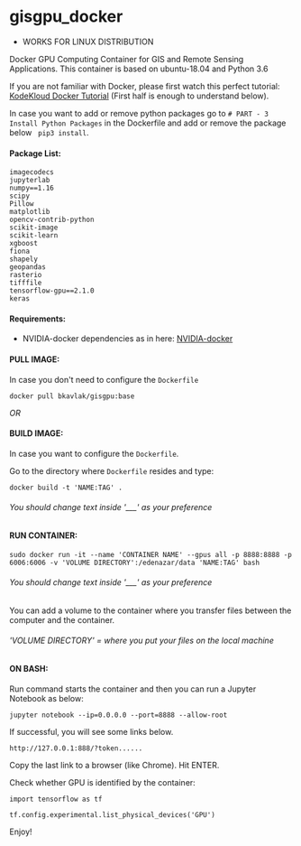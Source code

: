 # gisgpu_docker
- WORKS FOR LINUX DISTRIBUTION

Docker GPU Computing Container for GIS and Remote Sensing Applications. This container is based on ubuntu-18.04 and Python 3.6

If you are not familiar with Docker, please first watch this perfect tutorial: [KodeKloud Docker Tutorial](https://www.youtube.com/watch?v=fqMOX6JJhGo&t=1550s) (First half is enough to understand below).

In case you want to add or remove python packages go to ```# PART - 3 Install Python Packages``` in the Dockerfile and add or remove the package below  ``` pip3 install```.

#### Package List:
```
imagecodecs
jupyterlab
numpy==1.16
scipy
Pillow
matplotlib
opencv-contrib-python
scikit-image
scikit-learn
xgboost
fiona
shapely
geopandas
rasterio
tifffile
tensorflow-gpu==2.1.0
keras

```
#### Requirements:

* NVIDIA-docker dependencies as in here: [NVIDIA-docker](https://github.com/NVIDIA/nvidia-docker)

#### PULL IMAGE:
In case you don't need to configure the ```Dockerfile```
```
docker pull bkavlak/gisgpu:base
```
*OR*
#### BUILD IMAGE:

In case you want to configure the ```Dockerfile```.

Go to the directory where ```Dockerfile``` resides and type:
```
docker build -t 'NAME:TAG' .
```
###### *You should change text inside '___' as your preference*

#### RUN CONTAINER:

```
sudo docker run -it --name 'CONTAINER NAME' --gpus all -p 8888:8888 -p 6006:6006 -v 'VOLUME DIRECTORY':/edenazar/data 'NAME:TAG' bash
```
###### *You should change text inside '___' as your preference*

You can add a volume to the container where you transfer files between the computer and the container.

###### *'VOLUME DIRECTORY' = where you put your files on the local machine*

#### ON BASH:

Run command starts the container and then you can run a Jupyter Notebook as below:
 
```
jupyter notebook --ip=0.0.0.0 --port=8888 --allow-root
```
If successful, you will see some links below.

```
http://127.0.0.1:888/?token......
```

Copy the last link to a browser (like Chrome). Hit ENTER.

Check whether GPU is identified by the container:
```
import tensorflow as tf

tf.config.experimental.list_physical_devices('GPU')
```
Enjoy!
